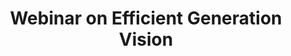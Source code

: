 ---
title: Webinar on Efficient Generation Vision

summary: Presenting our latest research on efficient generation of images, videos, and 3D data. [More info](https://www.qualcomm.com/news/onq/2024/02/how-to-enable-efficient-generative-ai-for-images-and-videos)

abstract: ''

# Schedule page publish date (NOT talk date).
publishDate: '2024-02-06T00:00:00Z'

# Is this a featured talk? (true/false)
featured: true

image:
  caption: ''
  focal_point: Right

url_code: ''
url_pdf: ''
url_slides: ''
url_video: 'https://youtu.be/gUd5rqQ9rBQ?si=jT4SYp24PVD_32Wx'

---